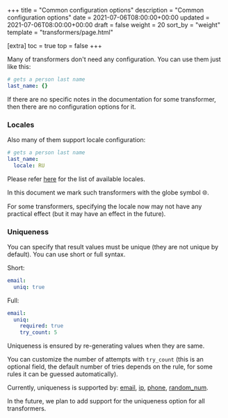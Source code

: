 +++
title = "Common configuration options"
description = "Common configuration options"
date = 2021-07-06T08:00:00+00:00
updated = 2021-07-06T08:00:00+00:00
draft = false
weight = 20
sort_by = "weight"
template = "transformers/page.html"

[extra]
toc = true
top = false
+++

Many of transformers don't need any configuration. You can use them just like this:

```yaml
# gets a person last name
last_name: {}
```

If there are no specific notes in the documentation for some transformer,
then there are no configuration options for it.

### Locales

Also many of them support locale configuration:

```yaml
# gets a person last name
last_name:
  locale: RU
```

Please refer [here](config.md#default) for the list of available locales.

In this document we mark such transformers with the globe symbol 🌐.

For some transformers, specifying the locale now may not have any practical effect
(but it may have an effect in the future).

### Uniqueness

You can specify that result values must be unique (they are not unique by default).
You can use short or full syntax.

Short:
```yaml
email:
  uniq: true
```

Full:
```yaml
email:
  uniq:
    required: true
    try_count: 5
```

Uniqueness is ensured by re-generating values when they are same.

You can customize the number of attempts with `try_count` (this is an optional field, the default
number of tries depends on the rule, for some rules it can be guessed automatically).

Currently, uniqueness is supported by: [email](#email), [ip](#ip), [phone](#phone),
[random_num](#random_num).

In the future, we plan to add support for the uniqueness option for all transformers.
